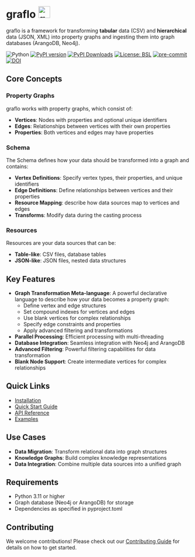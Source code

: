 # graflo <img src="https://raw.githubusercontent.com/growgraph/graflo/main/docs/assets/favicon.ico" alt="graflo logo" style="height: 32px; width:32px;"/>

graflo is a framework for transforming **tabular** data (CSV) and **hierarchical** data (JSON, XML) into property graphs and ingesting them into graph databases (ArangoDB, Neo4j).

![Python](https://img.shields.io/badge/python-3.11-blue.svg) 
[![PyPI version](https://badge.fury.io/py/graflo.svg)](https://badge.fury.io/py/graflo)
[![PyPI Downloads](https://static.pepy.tech/badge/graflo)](https://pepy.tech/projects/graflo)
[![License: BSL](https://img.shields.io/badge/license-BSL--1.1-green)](https://github.com/growgraph/graflo/blob/main/LICENSE)
[![pre-commit](https://github.com/growgraph/graflo/actions/workflows/pre-commit.yml/badge.svg)](https://github.com/growgraph/graflo/actions/workflows/pre-commit.yml)
[![DOI](https://zenodo.org/badge/DOI/10.5281/zenodo.15446131.svg)]( https://doi.org/10.5281/zenodo.15446131)



<!-- [![pytest](https://github.com/growgraph/graflo/actions/workflows/pytest.yml/badge.svg)](https://github.com/growgraph/graflo/actions/workflows/pytest.yml) -->


## Core Concepts

### Property Graphs
graflo works with property graphs, which consist of:

- **Vertices**: Nodes with properties and optional unique identifiers
- **Edges**: Relationships between vertices with their own properties
- **Properties**: Both vertices and edges may have properties

### Schema
The Schema defines how your data should be transformed into a graph and contains:

- **Vertex Definitions**: Specify vertex types, their properties, and unique identifiers
- **Edge Definitions**: Define relationships between vertices and their properties
- **Resource Mapping**: describe how data sources map to vertices and edges
- **Transforms**: Modify data during the casting process

### Resources
Resources are your data sources that can be:

- **Table-like**: CSV files, database tables
- **JSON-like**: JSON files, nested data structures

## Key Features

- **Graph Transformation Meta-language**: A powerful declarative language to describe how your data becomes a property graph:
    - Define vertex and edge structures
    - Set compound indexes for vertices and edges
    - Use blank vertices for complex relationships
    - Specify edge constraints and properties
    - Apply advanced filtering and transformations
- **Parallel Processing**: Efficient processing with multi-threading
- **Database Integration**: Seamless integration with Neo4j and ArangoDB
- **Advanced Filtering**: Powerful filtering capabilities for data transformation
- **Blank Node Support**: Create intermediate vertices for complex relationships

## Quick Links

- [Installation](getting_started/installation.md)
- [Quick Start Guide](getting_started/quickstart.md)
- [API Reference](reference/index.md)
- [Examples](examples/index.md)

## Use Cases

- **Data Migration**: Transform relational data into graph structures
- **Knowledge Graphs**: Build complex knowledge representations
- **Data Integration**: Combine multiple data sources into a unified graph

## Requirements

- Python 3.11 or higher
- Graph database (Neo4j or ArangoDB) for storage
- Dependencies as specified in pyproject.toml

## Contributing

We welcome contributions! Please check out our [Contributing Guide](contributing.md) for details on how to get started.
